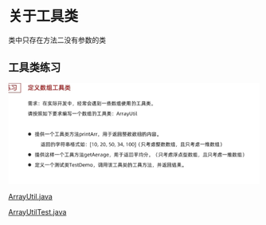 # 关于工具类

类中只存在方法二没有参数的类

## 工具类练习

![img.png](img.png)

[ArrayUtil.java](ArrayUtil.java)

[ArrayUtilTest.java](ArrayUtilTest.java)

